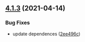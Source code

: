## [4.1.3](https://github.com/Alorel/shrink-ray/compare/4.1.2...4.1.3) (2021-04-14)


### Bug Fixes

* update dependences ([2ee496c](https://github.com/Alorel/shrink-ray/commit/2ee496c528d31d5eb4962225e0eaa8c621a44342))
